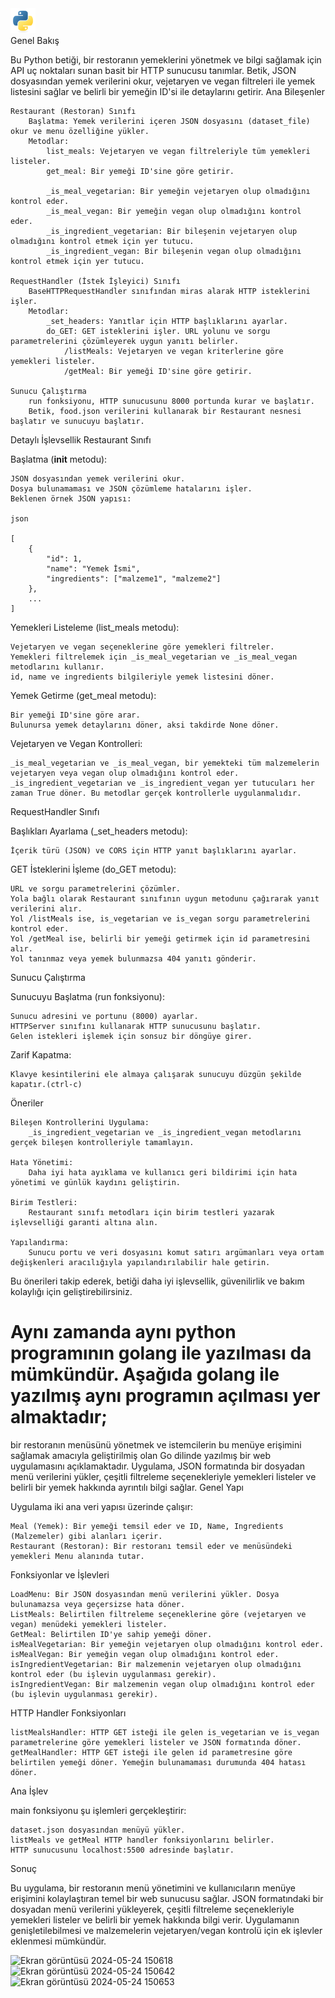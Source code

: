   <a href="https://www.python.org" target="_blank" rel="noreferrer"> 
        <img src="https://raw.githubusercontent.com/devicons/devicon/master/icons/python/python-original.svg" alt="python" width="40" height="40"/> 
    </a> 
    <br>
Genel Bakış

Bu Python betiği, bir restoranın yemeklerini yönetmek ve bilgi sağlamak için API uç noktaları sunan basit bir HTTP sunucusu tanımlar. Betik, JSON dosyasından yemek verilerini okur, vejetaryen ve vegan filtreleri ile yemek listesini sağlar ve belirli bir yemeğin ID'si ile detaylarını getirir.
Ana Bileşenler

    Restaurant (Restoran) Sınıfı
        Başlatma: Yemek verilerini içeren JSON dosyasını (dataset_file) okur ve menu özelliğine yükler.
        Metodlar:
            list_meals: Vejetaryen ve vegan filtreleriyle tüm yemekleri listeler.
            get_meal: Bir yemeği ID'sine göre getirir.
            
            _is_meal_vegetarian: Bir yemeğin vejetaryen olup olmadığını kontrol eder.
            _is_meal_vegan: Bir yemeğin vegan olup olmadığını kontrol eder.
            _is_ingredient_vegetarian: Bir bileşenin vejetaryen olup olmadığını kontrol etmek için yer tutucu.
            _is_ingredient_vegan: Bir bileşenin vegan olup olmadığını kontrol etmek için yer tutucu.

    RequestHandler (İstek İşleyici) Sınıfı
        BaseHTTPRequestHandler sınıfından miras alarak HTTP isteklerini işler.
        Metodlar:
            _set_headers: Yanıtlar için HTTP başlıklarını ayarlar.
            do_GET: GET isteklerini işler. URL yolunu ve sorgu parametrelerini çözümleyerek uygun yanıtı belirler.
                /listMeals: Vejetaryen ve vegan kriterlerine göre yemekleri listeler.
                /getMeal: Bir yemeği ID'sine göre getirir.

    Sunucu Çalıştırma
        run fonksiyonu, HTTP sunucusunu 8000 portunda kurar ve başlatır.
        Betik, food.json verilerini kullanarak bir Restaurant nesnesi başlatır ve sunucuyu başlatır.

Detaylı İşlevsellik
Restaurant Sınıfı

Başlatma (__init__ metodu):

    JSON dosyasından yemek verilerini okur.
    Dosya bulunamaması ve JSON çözümleme hatalarını işler.
    Beklenen örnek JSON yapısı:

    json

    [
        {
            "id": 1,
            "name": "Yemek İsmi",
            "ingredients": ["malzeme1", "malzeme2"]
        },
        ...
    ]

Yemekleri Listeleme (list_meals metodu):

    Vejetaryen ve vegan seçeneklerine göre yemekleri filtreler.
    Yemekleri filtrelemek için _is_meal_vegetarian ve _is_meal_vegan metodlarını kullanır.
    id, name ve ingredients bilgileriyle yemek listesini döner.

Yemek Getirme (get_meal metodu):

    Bir yemeği ID'sine göre arar.
    Bulunursa yemek detaylarını döner, aksi takdirde None döner.

Vejetaryen ve Vegan Kontrolleri:

    _is_meal_vegetarian ve _is_meal_vegan, bir yemekteki tüm malzemelerin vejetaryen veya vegan olup olmadığını kontrol eder.
    _is_ingredient_vegetarian ve _is_ingredient_vegan yer tutucuları her zaman True döner. Bu metodlar gerçek kontrollerle uygulanmalıdır.

RequestHandler Sınıfı

Başlıkları Ayarlama (_set_headers metodu):

    İçerik türü (JSON) ve CORS için HTTP yanıt başlıklarını ayarlar.

GET İsteklerini İşleme (do_GET metodu):

    URL ve sorgu parametrelerini çözümler.
    Yola bağlı olarak Restaurant sınıfının uygun metodunu çağırarak yanıt verilerini alır.
    Yol /listMeals ise, is_vegetarian ve is_vegan sorgu parametrelerini kontrol eder.
    Yol /getMeal ise, belirli bir yemeği getirmek için id parametresini alır.
    Yol tanınmaz veya yemek bulunmazsa 404 yanıtı gönderir.

Sunucu Çalıştırma

Sunucuyu Başlatma (run fonksiyonu):

    Sunucu adresini ve portunu (8000) ayarlar.
    HTTPServer sınıfını kullanarak HTTP sunucusunu başlatır.
    Gelen istekleri işlemek için sonsuz bir döngüye girer.

Zarif Kapatma:

    Klavye kesintilerini ele almaya çalışarak sunucuyu düzgün şekilde kapatır.(ctrl-c)

Öneriler

    Bileşen Kontrollerini Uygulama:
        _is_ingredient_vegetarian ve _is_ingredient_vegan metodlarını gerçek bileşen kontrolleriyle tamamlayın.

    Hata Yönetimi:
        Daha iyi hata ayıklama ve kullanıcı geri bildirimi için hata yönetimi ve günlük kaydını geliştirin.

    Birim Testleri:
        Restaurant sınıfı metodları için birim testleri yazarak işlevselliği garanti altına alın.

    Yapılandırma:
        Sunucu portu ve veri dosyasını komut satırı argümanları veya ortam değişkenleri aracılığıyla yapılandırılabilir hale getirin.

Bu önerileri takip ederek, betiği daha iyi işlevsellik, güvenilirlik ve bakım kolaylığı için geliştirebilirsiniz.


<h1>Aynı zamanda aynı python programının golang ile yazılması da mümkündür.
Aşağıda golang ile yazılmış aynı programın açılması yer almaktadır;</h1>

bir restoranın menüsünü yönetmek ve istemcilerin bu menüye erişimini sağlamak amacıyla geliştirilmiş olan Go dilinde yazılmış bir web uygulamasını açıklamaktadır. Uygulama, JSON formatında bir dosyadan menü verilerini yükler, çeşitli filtreleme seçenekleriyle yemekleri listeler ve belirli bir yemek hakkında ayrıntılı bilgi sağlar.
Genel Yapı

Uygulama iki ana veri yapısı üzerinde çalışır:

    Meal (Yemek): Bir yemeği temsil eder ve ID, Name, Ingredients (Malzemeler) gibi alanları içerir.
    Restaurant (Restoran): Bir restoranı temsil eder ve menüsündeki yemekleri Menu alanında tutar.

Fonksiyonlar ve İşlevleri

    LoadMenu: Bir JSON dosyasından menü verilerini yükler. Dosya bulunamazsa veya geçersizse hata döner.
    ListMeals: Belirtilen filtreleme seçeneklerine göre (vejetaryen ve vegan) menüdeki yemekleri listeler.
    GetMeal: Belirtilen ID'ye sahip yemeği döner.
    isMealVegetarian: Bir yemeğin vejetaryen olup olmadığını kontrol eder.
    isMealVegan: Bir yemeğin vegan olup olmadığını kontrol eder.
    isIngredientVegetarian: Bir malzemenin vejetaryen olup olmadığını kontrol eder (bu işlevin uygulanması gerekir).
    isIngredientVegan: Bir malzemenin vegan olup olmadığını kontrol eder (bu işlevin uygulanması gerekir).

HTTP Handler Fonksiyonları

    listMealsHandler: HTTP GET isteği ile gelen is_vegetarian ve is_vegan parametrelerine göre yemekleri listeler ve JSON formatında döner.
    getMealHandler: HTTP GET isteği ile gelen id parametresine göre belirtilen yemeği döner. Yemeğin bulunamaması durumunda 404 hatası döner.

Ana İşlev

main fonksiyonu şu işlemleri gerçekleştirir:

    dataset.json dosyasından menüyü yükler.
    listMeals ve getMeal HTTP handler fonksiyonlarını belirler.
    HTTP sunucusunu localhost:5500 adresinde başlatır.

Sonuç

Bu uygulama, bir restoranın menü yönetimini ve kullanıcıların menüye erişimini kolaylaştıran temel bir web sunucusu sağlar. JSON formatındaki bir dosyadan menü verilerini yükleyerek, çeşitli filtreleme seçenekleriyle yemekleri listeler ve belirli bir yemek hakkında bilgi verir. Uygulamanın genişletilebilmesi ve malzemelerin vejetaryen/vegan kontrolü için ek işlevler eklenmesi mümkündür.


![Ekran görüntüsü 2024-05-24 150618](https://github.com/arazumut/server-to-listen-website-backend/assets/150933483/873d1907-82e5-4574-9952-5cc7744eaa6d)
![Ekran görüntüsü 2024-05-24 150642](https://github.com/arazumut/server-to-listen-website-backend/assets/150933483/f73d3af2-f941-48f7-9b29-f4ccd33354d1)
![Ekran görüntüsü 2024-05-24 150653](https://github.com/arazumut/server-to-listen-website-backend/assets/150933483/a8d4b9e9-a948-4c10-b33e-bba9507533d9)

